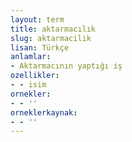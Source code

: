 ```yaml
---
layout: term
title: aktarmacılık
slug: aktarmacilik
lisan: Türkçe
anlamlar:
- Aktarmacının yaptığı iş
ozellikler:
- - isim
ornekler:
- - ''
orneklerkaynak:
- - ''
---
```

